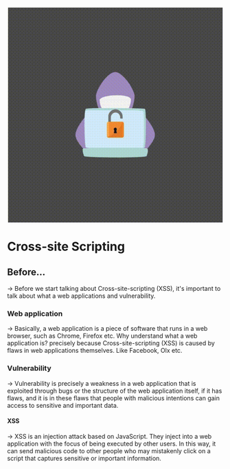 <p align="center"><img align="center" width="500" height="500" src="./assets/Cross-site-scripting.gif"/></p>

# Cross-site Scripting
## Before...
-> Before we start talking about Cross-site-scripting (XSS), it's important to talk about what a web applications and vulnerability.
### Web application
-> Basically, a web application is a piece of software that runs in a web browser, such as Chrome, Firefox etc. Why understand what a web application is? precisely because Cross-site-scripting (XSS) is caused by flaws in web applications themselves. Like Facebook, Olx etc.
### Vulnerability
-> Vulnerability is precisely a weakness in a web application that is exploited through bugs or the structure of the web application itself, if it has flaws, and it is in these flaws that people with malicious intentions can gain access to sensitive and important data.
#### XSS
<p>-> XSS is an injection attack based on JavaScript. They inject into a web application with the focus of being executed by other users. In this way, it can send malicious code to other people who may mistakenly click on a script that captures sensitive or important information. </p>